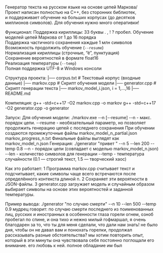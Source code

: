 Генератор текста на русском языке на основе цепей Маркова/  
Проект написан полностью на C++, без сторонних библиотек,  
и поддерживает обучение на больших корпусах (до десятков миллионов символов).
Для обучения нужно много оперативки!

Функционал:
Поддержка кириллицы: 33 буквы . , ! ? пробел.
Обучение моделей цепей Маркова от 1 до 16 порядка  
Поддержка частичного сохранения каждые 1 млн символов  
Возможность продолжить обучение (`--resume`)  
Нормализация кириллицы (строчные, “ё”, пунктуация)  
Сохранение вероятностей в формате float16  
Реализация температуры (`--temp`)  
Полная поддержка UTF-8 и Windows консоли

Структура проекта:
|── corpus.txt # Текстовый корпус (входные данные)
|── markov.cpp # Скрипт обучения модели
|── generator.cpp # Скрипт генерации текста
|── markov_model_i.json, i = 1,...,16 
|── README.md

Компиляция:
g++ -std=c++17 -O2 markov.cpp -o markov
g++ -std=c++17 -O2 generator.cpp -o generator

Запуск:
Для обучения модели: ./markov.exe --n [--resume]
--n - макс. порядок цепи.
--resume - необязательный параметр, но позволяет продолжить генерацию цепей с последнего сохранения
При обучении создаются промежуточные файлы markov_model_n_partial.json markov_progress_n.txt
Финальные файлы выглядят как markov_model_n.json
Генерация:
./generator "привет " --n 5 --len 200 --temp 0.8
--n	- порядок цепи (совпадает с моделью markov_model_n.json)
--len	- количество символов для генерации
--temp - температура случайности (0.1 — строгий текст, 1.5 — творческий хаос)

Как это работает:
1️ Программа markov.cpp считывает текст и подсчитывает,
какие символы чаще всего встречаются после определённого контекста длиной n.
2️ Сохраняет эти вероятности в JSON-файлы.
3️ generator.cpp загружает модель и случайным образом выбирает символы
на основе этих вероятностей и заданной температуры.

Пример вывода:
./generator "по случаю смерти" --n 10 --len 500 --temp 0.9
мудрец говорит:
по случаю смерти последнего из поименованных  лиц, русских и иностранных  в  особенности  глаза горели огнем, озноб  пробегал по спине, и она тихо и нежно         милый гофмаршал, я очень благодарен за то, что ты для меня сделали, что дали нам знать! не было дня, чтобы он не давал вам и понюхать горелки,  продолжал рассказывать разные обстоятельства?          мы  хотим  повторить  опыт,  который  в  эти  минуты    она чувствовала себя  постоянно  поглощали  его внимание. его любовь к ней. полное обладание им был
